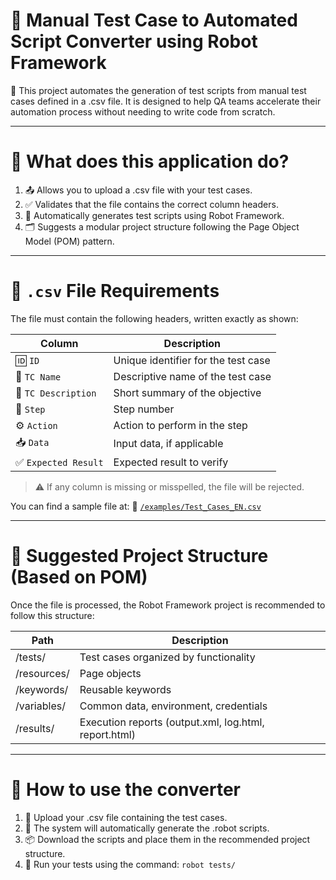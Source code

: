 # 🤖 Manual Test Case to Automated Script Converter using Robot Framework
🎯 This project automates the generation of test scripts from manual test cases defined in a .csv file. It is designed to help QA teams accelerate their automation process without needing to write code from scratch.

---

# 📂 What does this application do?
1. 📤 Allows you to upload a .csv file with your test cases.
2. ✅ Validates that the file contains the correct column headers.
3. 🤖 Automatically generates test scripts using Robot Framework.
4. 🗂️ Suggests a modular project structure following the Page Object Model (POM) pattern.

---

# 🧾 `.csv` File Requirements
The file must contain the following headers, written exactly as shown:

| Column                 | Description                         |
| ---------------------- | ----------------------------------- |
| 🆔 `ID`                | Unique identifier for the test case |
| 📛 `TC Name`      | Descriptive name of the test case   |
| 📝 `TC Description` | Short summary of the objective      |
| 🔢 `Step`            | Step number                         |
| ⚙️ `Action`            | Action to perform in the step       |
| 📥 `Data`             | Input data, if applicable           |
| ✅ `Expected Result` | Expected result to verify           |

> ⚠️ If any column is missing or misspelled, the file will be rejected.

You can find a sample file at:
📄 [`/examples/Test_Cases_EN.csv`](./examples/Test_Cases_EN.csv)

---

# 📁 Suggested Project Structure (Based on POM)
Once the file is processed, the Robot Framework project is recommended to follow this structure:

| Path                 | Description                         |
| ---------------------| ----------------------------------- |
|/tests/               | Test cases organized by functionality |
|/resources/           | Page objects |
|/keywords/            | Reusable keywords |
|/variables/           | Common data, environment, credentials |
|/results/             |Execution reports (output.xml, log.html, report.html) |

---

# 🚀 How to use the converter
1. 🔽 Upload your .csv file containing the test cases.
2. 🤖 The system will automatically generate the .robot scripts.
3. 📦 Download the scripts and place them in the recommended project structure.
4. 🧪 Run your tests using the command: `robot tests/`
